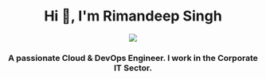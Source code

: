 <h1 align="center">Hi 👋, I'm Rimandeep Singh</h1>
<div align="center"><img src="https://raw.githubusercontent.com/rimansingh/rimansingh/main/‭1709939786864‬.jpeg"></div>
<h3 align="center">A passionate Cloud & DevOps Engineer. I work in the Corporate IT Sector.</h3>

